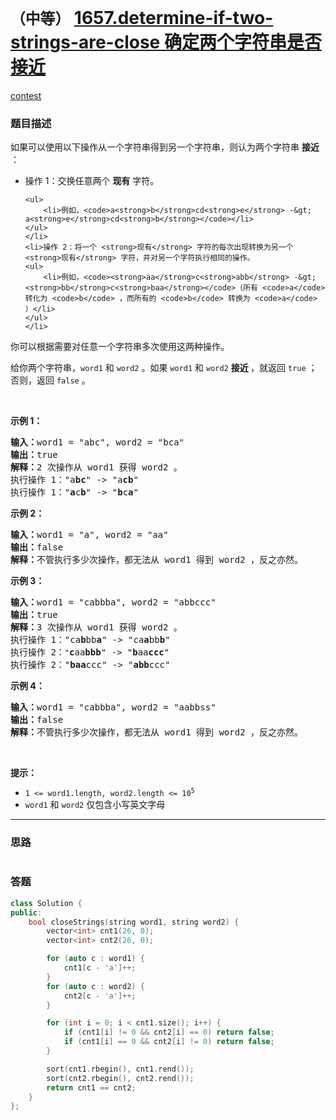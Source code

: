 # `（中等）` [1657.determine-if-two-strings-are-close 确定两个字符串是否接近](https://leetcode-cn.com/problems/determine-if-two-strings-are-close/)

[contest](https://leetcode-cn.com/contest/weekly-contest-215/problems/determine-if-two-strings-are-close/)

### 题目描述
<div class="notranslate"><p>如果可以使用以下操作从一个字符串得到另一个字符串，则认为两个字符串 <strong>接近</strong> ：</p>

<ul>
	<li>操作 1：交换任意两个 <strong>现有</strong> 字符。

	<ul>
		<li>例如，<code>a<strong>b</strong>cd<strong>e</strong> -&gt; a<strong>e</strong>cd<strong>b</strong></code></li>
	</ul>
	</li>
	<li>操作 2：将一个 <strong>现有</strong> 字符的每次出现转换为另一个 <strong>现有</strong> 字符，并对另一个字符执行相同的操作。
	<ul>
		<li>例如，<code><strong>aa</strong>c<strong>abb</strong> -&gt; <strong>bb</strong>c<strong>baa</strong></code>（所有 <code>a</code> 转化为 <code>b</code> ，而所有的 <code>b</code> 转换为 <code>a</code> ）</li>
	</ul>
	</li>
</ul>

<p>你可以根据需要对任意一个字符串多次使用这两种操作。</p>

<p>给你两个字符串，<code>word1</code> 和 <code>word2</code> 。如果<em> </em><code>word1</code><em> </em>和<em> </em><code>word2</code><em> </em><strong>接近 </strong>，就返回 <code>true</code> ；否则，返回<em> </em><code>false</code><em> </em>。</p>

<p>&nbsp;</p>

<p><strong>示例 1：</strong></p>

<pre><strong>输入：</strong>word1 = "abc", word2 = "bca"
<strong>输出：</strong>true
<strong>解释：</strong>2 次操作从 word1 获得 word2 。
执行操作 1："a<strong>bc</strong>" -&gt; "a<strong>cb</strong>"
执行操作 1："<strong>a</strong>c<strong>b</strong>" -&gt; "<strong>b</strong>c<strong>a</strong>"
</pre>

<p><strong>示例 2：</strong></p>

<pre><strong>输入：</strong>word1 = "a", word2 = "aa"
<strong>输出：</strong>false
<strong>解释：</strong>不管执行多少次操作，都无法从 word1 得到 word2 ，反之亦然。</pre>

<p><strong>示例 3：</strong></p>

<pre><strong>输入：</strong>word1 = "cabbba", word2 = "abbccc"
<strong>输出：</strong>true
<strong>解释：</strong>3 次操作从 word1 获得 word2 。
执行操作 1："ca<strong>b</strong>bb<strong>a</strong>" -&gt; "ca<strong>a</strong>bb<strong>b</strong>"
执行操作 2：<code>"</code><strong>c</strong>aa<strong>bbb</strong>" -&gt; "<strong>b</strong>aa<strong>ccc</strong>"
执行操作 2："<strong>baa</strong>ccc" -&gt; "<strong>abb</strong>ccc"
</pre>

<p><strong>示例 4：</strong></p>

<pre><strong>输入：</strong>word1 = "cabbba", word2 = "aabbss"
<strong>输出：</strong>false
<strong>解释：</strong>不管执行多少次操作，都无法从 word1 得到 word2 ，反之亦然。</pre>

<p>&nbsp;</p>

<p><strong>提示：</strong></p>

<ul>
	<li><code>1 &lt;= word1.length, word2.length &lt;= 10<sup>5</sup></code></li>
	<li><code>word1</code> 和 <code>word2</code> 仅包含小写英文字母</li>
</ul>
</div>

---
### 思路
```
```



### 答题
``` C++
class Solution {
public:
    bool closeStrings(string word1, string word2) {
        vector<int> cnt1(26, 0);
        vector<int> cnt2(26, 0);

        for (auto c : word1) {
            cnt1[c - 'a']++;
        }
        for (auto c : word2) {
            cnt2[c - 'a']++;
        }

        for (int i = 0; i < cnt1.size(); i++) {
            if (cnt1[i] != 0 && cnt2[i] == 0) return false;
            if (cnt1[i] == 0 && cnt2[i] != 0) return false;
        }

        sort(cnt1.rbegin(), cnt1.rend());
        sort(cnt2.rbegin(), cnt2.rend());
        return cnt1 == cnt2;
    }
};
```




